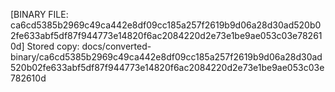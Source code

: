 [BINARY FILE: ca6cd5385b2969c49ca442e8df09cc185a257f2619b9d06a28d30ad520b02fe633abf5df87f944773e14820f6ac2084220d2e73e1be9ae053c03e782610d]
Stored copy: docs/converted-binary/ca6cd5385b2969c49ca442e8df09cc185a257f2619b9d06a28d30ad520b02fe633abf5df87f944773e14820f6ac2084220d2e73e1be9ae053c03e782610d

